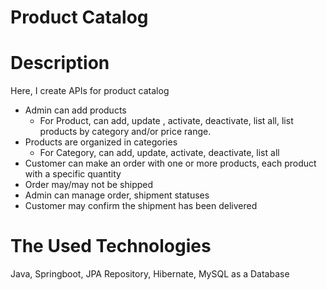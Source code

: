 # Product Catalog
# Description
Here, I create APIs for product catalog
- Admin can add products
  - For Product, can add, update , activate, deactivate, list all, list products by category and/or price range.
- Products are organized in categories
  - For Category, can add, update, activate, deactivate, list all 
- Customer can make an order with one or more products, each product with a specific quantity
- Order may/may not be shipped
- Admin can manage order, shipment statuses
- Customer may confirm the shipment has been delivered
# The Used Technologies
Java, Springboot, JPA Repository, Hibernate, MySQL as a Database 
